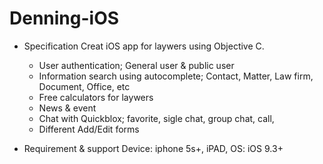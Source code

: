# Denning-iOS

- Specification
 Creat iOS app for laywers using Objective C.
    * User authentication; General user & public user
    * Information search using autocomplete; Contact, Matter, Law firm, Document, Office, etc
    * Free calculators for laywers
    * News & event
    * Chat with Quickblox; favorite, sigle chat, group chat, call, 
    * Different Add/Edit forms

- Requirement & support
    Device: iphone 5s+, iPAD, 
    OS: iOS 9.3+ 
